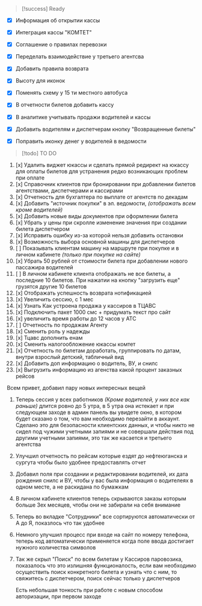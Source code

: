 > [!success] Ready

- [x] Информация об открытии кассы
- [x] Интеграция кассы "КОМТЕТ"
- [x] Соглашение о правилах перевозки
- [x] Переделать взаимодействие у третьего агентсва
- [x] Добавить правила возврата
- [x] Высоту для иконок
- [x] Поменять схему у 15 ти местного автобуса
- [x] В отчетности билетов добавить кассу
- [x] В аналитике учитывать продажи водителей и кассы
- [x] Добавить водителям и диспетчерам кнопку "Возвращенные билеты"
- [x] Поправить иконку денег у водителей в ведомости


> [!todo] TO DO

1. [x] Удалить виджет юкассы и сделать прямой редирект на юкассу для оплаты билетов для устранения редко возникающих проблем при оплате
2. [x] Справочник клиентов при бронировании при добавлении билетов агентствами, диспетчерами и кассирами
3. [x] Отчетность для бухгалтера по выплате от агентств по декадам
4. [x] Добавить "источник покупки" в эл. ведомости, *(отображать всем кроме водителей)*
5. [x] Добавить новые виды документов при оформлении билета
6. [x] Убрать у цены при скролле изменение значения при создании билета диспетчером
7. [x] Исправить ошибку из-за которой нельзя добавить остановки
9. [x] Возможность выбора основной машины для диспетчеров
10. [ ] Показывать клиентам машину на маршруте при покупке и в личном кабинете *(только при покупке на сайте)*
11. [x] Убрать 50 рублей от стоимости билета при добавлении нового пассажира водителей
12. [ ] В личном кабинете клиента отображать не все билеты, а последние 10 билетов. При нажатии на кнопку "загрузить еще" грузятся другие 10 билетов
13. [x] Отображать успешность возврата нотификацией
14. [x] Увеличить сессию, с 1 мес
15. [x] Узнать Как устроена продажа у кассиров в ТЦАВС
16. [x] Подключить пакет 1000 смс + придумать текст про сайт
17. [x] увеличить время работы до 12 часов у АТС
18. [ ] Отчетность по продажам Агенту
19. [x] Сменить роль у надежды
20. [x] Тцавс дополнить енам
22. [x] Сменить налогообложение юкассы комтет
23. [x] Отчетность по билетам доработать, группировать по датам, внутри взрослый детский, табличный вид
24. [x] Добавить доп информацию о водитель, ВУ, и снилс
25. [x] Выгрузить информацию из агенства какой процент заказных рейсов




Всем привет, добавил пару новых интересных вещей
1. Теперь сессия у всех работников _(Кроме водителей, у них все как раньше)_ длится ровно до 5 утра, в 5 утра она истекает и при следующем заходе в админ панель вы увидете окно, в котором будет сказано о том, что вам необходимо перезайти в аккаунт. Сделано это для безопасности клиентских данных, и чтобы никто не сидел под чужими учетными запиями и не совершали действия под другими учетными запиями, это так же касается и третьего агентства
2. Улучшил отчетность по рейсам которые ездят до нефтеюганска и сургута чтобы было удобнее предоставлять отчет
3. Добавил поля при создании и редактировании водителей, их дата рождения снилс и ВУ, чтобы у вас была информация о водителеях в одном месте, а не раскидана по бумажкам
4. В личном кабинете клиентов теперь скрываются заказы которым больше 3ех месяцев, чтобы они не забирали на себя внимание
5. Теперь во вкладке "Сотрудники" все сортируются автоматически от А до Я, показлось что так удобнее
6. Немного улучшил процесс при входе на сайт по номеру телефона, теперь код автоматически применяется когда поле ввода достигает нужного количества символов
7. Так же скрыл "Поиск" по всем билетам у Кассиров паровозика, показалось что это излишняя функционалость, если вам необходимо осуществить поиск конкретного билета и узнать что с ним, то свяжитесь с диспетчером, поиск сейчас только у диспетчеров
   
   
   Есть небольшая тонкость при работе с новым способом авторизации, при первом заходе 